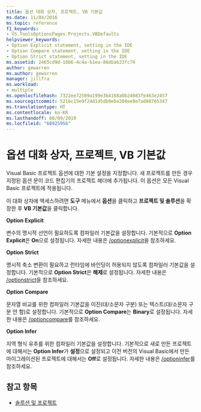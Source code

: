 ```yaml
---
title: 옵션 대화 상자, 프로젝트, VB 기본값
ms.date: 11/04/2016
ms.topic: reference
f1_keywords:
- VS.ToolsOptionsPages.Projects.VBDefaults
helpviewer_keywords:
- Option Explicit statement, setting in the IDE
- Option Compare statement, setting in the IDE
- Option Strict statement, setting in the IDE
ms.assetid: 2465cd9d-18b6-4c4a-b1ea-86dbab23fc79
author: gewarren
ms.author: gewarren
manager: jillfra
ms.workload:
- multiple
ms.openlocfilehash: 7322ee72509a199e3b4168a0b24083fe463e2457
ms.sourcegitcommit: 5216c15e9f24d1d5db9ebe204ee0e7ad08705347
ms.translationtype: HT
ms.contentlocale: ko-KR
ms.lasthandoff: 08/09/2019
ms.locfileid: "68925956"
---
```

# <a name="visual-basic-defaults-projects-options-dialog-box"></a>옵션 대화 상자, 프로젝트, VB 기본값
Visual Basic 프로젝트 옵션에 대한 기본 설정을 지정합니다. 새 프로젝트를 만든 경우 지정된 옵션 문이 코드 편집기의 프로젝트 헤더에 추가됩니다. 이 옵션은 모든 Visual Basic 프로젝트에 적용됩니다.

이 대화 상자에 액세스하려면 **도구** 메뉴에서 **옵션**을 클릭하고 **프로젝트 및 솔루션**을 확장한 후 **VB 기본값**을 클릭합니다.

 **Option Explicit**

변수의 명시적 선언이 필요하도록 컴파일러 기본값을 설정합니다. 기본적으로 **Option Explicit**은 **On**으로 설정됩니다. 자세한 내용은 [/optionexplicit](/dotnet/visual-basic/reference/command-line-compiler/optionexplicit)을 참조하세요.

 **Option Strict**

명시적 축소 변환이 필요하고 런타임에 바인딩이 허용되지 않도록 컴파일러 기본값을 설정합니다. 기본적으로 **Option Strict**은 **해제**로 설정됩니다. 자세한 내용은 [/optionstrict](/dotnet/visual-basic/reference/command-line-compiler/optionstrict)을 참조하세요.

 **Option Compare**

문자열 비교를 위한 컴파일러 기본값을 이진(대/소문자 구분) 또는 텍스트(대/소문자 구분 안 함)로 설정합니다. 기본적으로 **Option Compare**는 **Binary**로 설정됩니다. 자세한 내용은 [/optioncompare](/dotnet/visual-basic/reference/command-line-compiler/optioncompare)를 참조하세요.

 **Option Infer**

지역 형식 유추를 위한 컴파일러 기본값을 설정합니다. 기본적으로 새로 만든 프로젝트에 대해서는 **Option Infer**가 **설정**으로 설정되고 이전 버전의 Visual Basic에서 만든 마이그레이션된 프로젝트에 대해서는 **Off**로 설정됩니다. 자세한 내용은 [/optioninfer](/dotnet/visual-basic/reference/command-line-compiler/optioninfer)를 참조하세요.

## <a name="see-also"></a>참고 항목

- [솔루션 및 프로젝트](../../ide/solutions-and-projects-in-visual-studio.md)